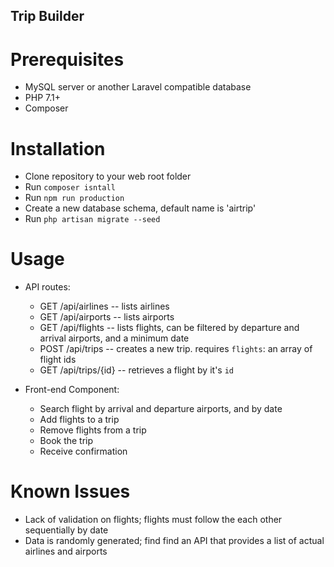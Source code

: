## Trip Builder

# Prerequisites
- MySQL server or another Laravel compatible database
- PHP 7.1+
- Composer

# Installation
- Clone repository to your web root folder
- Run `composer isntall`
- Run `npm run production`
- Create a new database schema, default name is 'airtrip'
- Run `php artisan migrate --seed`

# Usage
- API routes:
	- GET /api/airlines -- lists airlines
	- GET /api/airports -- lists airports
	- GET /api/flights -- lists flights, can be filtered by departure and arrival airports, and a minimum date
	- POST /api/trips -- creates a new trip. requires `flights`: an array of flight ids
	- GET /api/trips/{id} -- retrieves a flight by it's `id`
	
- Front-end Component:
	- Search flight by arrival and departure airports, and by date
	- Add flights to a trip
	- Remove flights from a trip
	- Book the trip
	- Receive confirmation
	
# Known Issues
- Lack of validation on flights; flights must follow the each other sequentially by date
- Data is randomly generated; find find an API that provides a list of actual airlines and airports